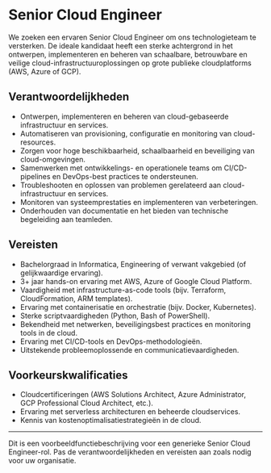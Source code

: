 # Senior Cloud Engineer

We zoeken een ervaren Senior Cloud Engineer om ons technologieteam te versterken. De ideale kandidaat heeft een sterke achtergrond in het ontwerpen, implementeren en beheren van schaalbare, betrouwbare en veilige cloud-infrastructuuroplossingen op grote publieke cloudplatforms (AWS, Azure of GCP).

## Verantwoordelijkheden

- Ontwerpen, implementeren en beheren van cloud-gebaseerde infrastructuur en services.
- Automatiseren van provisioning, configuratie en monitoring van cloud-resources.
- Zorgen voor hoge beschikbaarheid, schaalbaarheid en beveiliging van cloud-omgevingen.
- Samenwerken met ontwikkelings- en operationele teams om CI/CD-pipelines en DevOps-best practices te ondersteunen.
- Troubleshooten en oplossen van problemen gerelateerd aan cloud-infrastructuur en services.
- Monitoren van systeemprestaties en implementeren van verbeteringen.
- Onderhouden van documentatie en het bieden van technische begeleiding aan teamleden.

## Vereisten

- Bachelorgraad in Informatica, Engineering of verwant vakgebied (of gelijkwaardige ervaring).
- 3+ jaar hands-on ervaring met AWS, Azure of Google Cloud Platform.
- Vaardigheid met infrastructure-as-code tools (bijv. Terraform, CloudFormation, ARM templates).
- Ervaring met containerisatie en orchestratie (bijv. Docker, Kubernetes).
- Sterke scriptvaardigheden (Python, Bash of PowerShell).
- Bekendheid met netwerken, beveiligingsbest practices en monitoring tools in de cloud.
- Ervaring met CI/CD-tools en DevOps-methodologieën.
- Uitstekende probleemoplossende en communicatievaardigheden.

## Voorkeurskwalificaties

- Cloudcertificeringen (AWS Solutions Architect, Azure Administrator, GCP Professional Cloud Architect, etc.).
- Ervaring met serverless architecturen en beheerde cloudservices.
- Kennis van kostenoptimalisatiestrategieën in de cloud.

---
Dit is een voorbeeldfunctiebeschrijving voor een generieke Senior Cloud Engineer-rol. Pas de verantwoordelijkheden en vereisten aan zoals nodig voor uw organisatie.